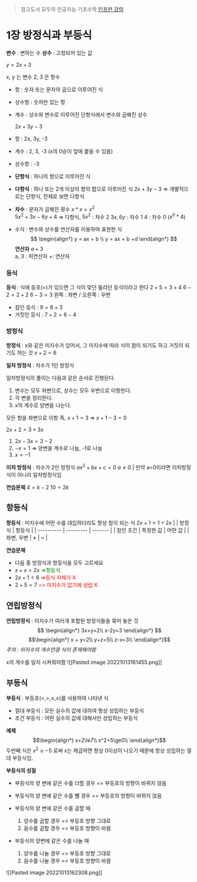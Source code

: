 > 참고도서
> 모두의 인공지능 기초수학
> [인프런 강의](https://www.inflearn.com/course/인공지능-기초수학/unit/54781)


# 1장 방정식과 부등식
__변수__ : 변하는 수
**상수** : 고정되어 있는 값

$y = 2x + 3$

x, y 는 변수 2, 3 은 항수

- 항 : 숫자 또는 문자의 곱으로 이루어진 식
- 상수항 : 숫자만 있는 항
- 계수 : 상수와 변수로 이루어진 단항식에서 변수와 곱해진 상수

	$2x + 3y -3$
- 항 : 2x, 3y, -3
- 계수 : 2, 3, -3 (x의 0승이 앞에 붙을 수 있음)
- 상수항 : -3

- **단항식** : 하나의 항으로 이루어진 식
- **다항식** : 하나 또는 2개 이상의 항의 합으로 이루어진 식
$2x + 3y -3$ => 개별적으로는 단항식, 전체로 보면 다항식


- **차수** : 문자가 곱해진 횟수
$x*x = x^2$  
$5x^2 + 3x - 6y + 4$  => 다항식, 
$5x^2$ : 차수 2
$3x, 6y$ : 차수 1
$4$ : 차수 0 ($x^0 * 4$)

- 수식 : 변수와 상수를 연산자를 이용하여 표현한 식
$$ \begin{align*}
y = ax + b \\
y = ax + b +d
\end{align*} $$
__연산자__
$a + 3$  
a, 3 : 피연산자
+: 연산자

### 등식
__등식__ : 식에 등호(=)가 있으면 그 식이 맞던 틀리던 등식이라고 한다
$2 + 5 = 3 + 4$
$6 - 2 = 2 + 2$
$6 - 3 = 3$
왼쪽 : 좌변 / 오른쪽 : 우변

- 참인 등식 : $9 = 6 + 3$
- 거짓인 등식 : $7 + 2 = 6 - 4$

### 방정식 
__방정식__ : x와 같은 미지수가 있어서, 그 미지수에 따라 식이 참이 되기도 하고 거짓이 되기도 하는 것
$x + 2 = 6$

__일차 방정식__ : 차수가 1인 방정식

일차방정식의 풀이는 다음과 같은 순서로 진행된다.
1. 변수는 모두 좌변으로, 상수는 모두 우변으로 이항한다.
2. 각 변을 정리한다.
3. x의 계수로 양변을 나눈다.

모든 항을 좌변으로 이항 즉, $x+1=3$ => $x+1-3=0$

$2x+2=3+3x$
1. $2x-3x=3-2$
2. $-x=1$ => 양변을 계수로 나눔, -1로 나눔
3. $x=-1$

__이차 방정식__ : 차수가 2인 방정식
$ax^2+bx+c=0$
$a\ne0$
| 만약 a=0이라면 이차방정식이 아니라 일차방정식임

__연습문제__
$4=k-2$
$10=2k$

## 항등식
__항등식__ : 미지수에 어떤 수를 대입하더라도 항상 참이 되는 식
$2x+1=1+2x$
|         | 방정식    | 항등식  |
| ---------- | --------- | ------- |
| 참인 조건  | 특정한 값 | 어떤 값 |
| 좌변, 우변 | $\ne$     | $=$     |

__연습문제__
- 다음 중 방정식과 항등식을 모두 고르세요
- $x+x=2x$ <font color=green>=>항등식</font>
- $2x+1<6$ <font color=red>=>등식 자체가 X</font>
- $2+5=7$ <font color=red>=> 미지수가 없기에 성립 X</font>

## 연립방정식
__연립방정식__ : 미지수가 여러개 포함된 방정식들을 묶어 놓은 것
$$
\begin{align*}
3x+y=2\\
x-2y=3
\end{align*}
$$
$$\begin{align*}
x + y=2\\
y+z=5\\
z-x=3\\
\end{align*}$$
	*주의 : 미지수의 개수만큼 식이 존재해야함*

x의 계수를 일치 시켜줘야함
![[Pasted image 20221013161455.png]]


## 부등식
__부등식__ : 부등호($<, >, \le, \ge$)를 사용하여 나타낸 식
- 절대 부등식 : 모든 실수의 값에 대하여 항상 성립하는 부등식
- 조건 부등식 : 어떤 실수의 값에 대해서만 성립하는 부등식

__예제__
$$\begin{align*}
x+2\le7\\
x^2+5\ge0\\
\end{align*}$$
두번째 식은 $x^2\ge-5$ 로써 x는 제곱하면 항상 0이상이 나오기 때문에 항상 성립하는 절대 부등식임.

__부등식의 성질__
- 부등식의 양 변에 같은 수를 더할 경우 => 부등호의 방향이 바뀌지 않음
- 부등식의 양 변에 같은 수를 뺄 경우 => 부등호의 방향이 바뀌지 않음
- 부등식의 양 변에 같은 수를 곱할 때
	1. 양수를 곱할 경우 => 부등호 방향 그대로
	2. 음수를 곱할 경우 => 부등호 방향이 바뀜

- 부등식의 양변에 같은 수를 나눌 때
	1. 양수를 나눌 경우 => 부등호 방향 그대로
	2. 음수를 나눌 경우 => 부등호 방향이 바뀜

![[Pasted image 20221013162308.png]]

